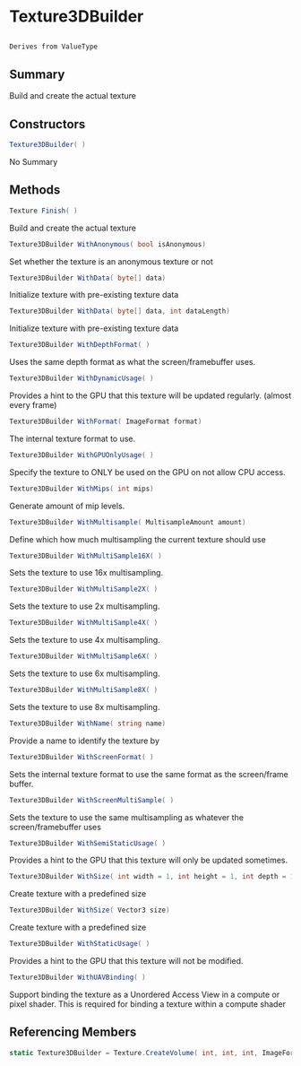 # Texture3DBuilder

## 
```c#
Derives from ValueType
```

## Summary

Build and create the actual texture
## Constructors

```c#
Texture3DBuilder( ) 
```
No Summary
## Methods

```c#
Texture Finish( ) 
```
Build and create the actual texture
```c#
Texture3DBuilder WithAnonymous( bool isAnonymous) 
```
Set whether the texture is an anonymous texture or not
```c#
Texture3DBuilder WithData( byte[] data) 
```
Initialize texture with pre-existing texture data
```c#
Texture3DBuilder WithData( byte[] data, int dataLength) 
```
Initialize texture with pre-existing texture data
```c#
Texture3DBuilder WithDepthFormat( ) 
```
Uses the same depth format as what the screen/framebuffer uses.
```c#
Texture3DBuilder WithDynamicUsage( ) 
```
Provides a hint to the GPU that this texture will be updated regularly. (almost every frame)
```c#
Texture3DBuilder WithFormat( ImageFormat format) 
```
The internal texture format to use.
```c#
Texture3DBuilder WithGPUOnlyUsage( ) 
```
Specify the texture to ONLY be used on the GPU on not allow CPU access.
```c#
Texture3DBuilder WithMips( int mips) 
```
Generate amount of mip levels.
```c#
Texture3DBuilder WithMultisample( MultisampleAmount amount) 
```
Define which how much multisampling the current texture should use
```c#
Texture3DBuilder WithMultiSample16X( ) 
```
Sets the texture to use 16x multisampling.
```c#
Texture3DBuilder WithMultiSample2X( ) 
```
Sets the texture to use 2x multisampling.
```c#
Texture3DBuilder WithMultiSample4X( ) 
```
Sets the texture to use 4x multisampling.
```c#
Texture3DBuilder WithMultiSample6X( ) 
```
Sets the texture to use 6x multisampling.
```c#
Texture3DBuilder WithMultiSample8X( ) 
```
Sets the texture to use 8x multisampling.
```c#
Texture3DBuilder WithName( string name) 
```
Provide a name to identify the texture by
```c#
Texture3DBuilder WithScreenFormat( ) 
```
Sets the internal texture format to use the same format as the screen/frame buffer.
```c#
Texture3DBuilder WithScreenMultiSample( ) 
```
Sets the texture to use the same multisampling as whatever the screen/framebuffer uses
```c#
Texture3DBuilder WithSemiStaticUsage( ) 
```
Provides a hint to the GPU that this texture will only be updated sometimes.
```c#
Texture3DBuilder WithSize( int width = 1, int height = 1, int depth = 1) 
```
Create texture with a predefined size
```c#
Texture3DBuilder WithSize( Vector3 size) 
```
Create texture with a predefined size
```c#
Texture3DBuilder WithStaticUsage( ) 
```
Provides a hint to the GPU that this texture will not be modified.
```c#
Texture3DBuilder WithUAVBinding( ) 
```
Support binding the texture as a Unordered Access View in a compute or pixel shader.
This is required for binding a texture within a compute shader
## Referencing Members

```c#
static Texture3DBuilder = Texture.CreateVolume( int, int, int, ImageFormat ) 
```
